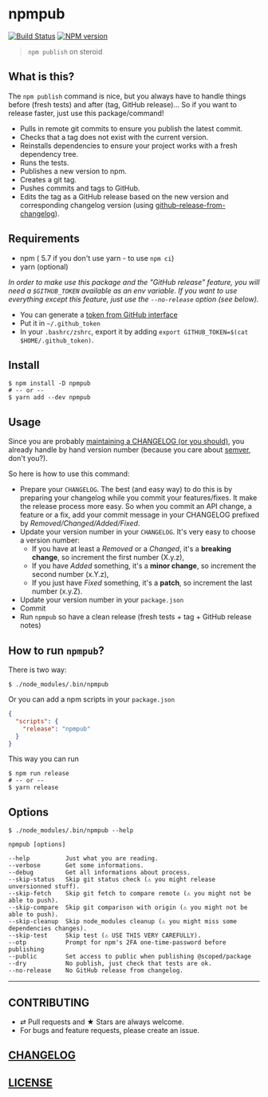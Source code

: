 # npmpub

[![Build Status](https://github.com/MoOx/npmpub/workflows/Build/badge.svg)](https://github.com/MoOx/npmpub/actions)
[![NPM version](https://img.shields.io/npm/v/npmpub.svg?style=flat)](https://www.npmjs.com/package/npmpub)

> `npm publish` on steroid

## What is this?

The `npm publish` command is nice, but you always have to handle things before
(fresh tests) and after (tag, GitHub release)... So if you want to release
faster, just use this package/command!

- Pulls in remote git commits to ensure you publish the latest commit.
- Checks that a tag does not exist with the current version.
- Reinstalls dependencies to ensure your project works with a fresh dependency
  tree.
- Runs the tests.
- Publishes a new version to npm.
- Creates a git tag.
- Pushes commits and tags to GitHub.
- Edits the tag as a GitHub release based on the new version and corresponding
  changelog version
  (using [github-release-from-changelog](https://github.com/MoOx/github-release-from-changelog)).

## Requirements

- npm ( 5.7 if you don't use yarn - to use `npm ci`)
- yarn (optional)

_In order to make use this package and the "GitHub release" feature, you will
need a `$GITHUB_TOKEN` available as an env variable.
If you want to use everything except this feature, just use the `--no-release`
option (see below)._

- You can generate a
  [token from GitHub interface](https://help.github.com/articles/creating-an-access-token-for-command-line-use/)
- Put it in `~/.github_token`
- In your `.bashrc/zshrc`, export it by adding
  `export GITHUB_TOKEN=$(cat $HOME/.github_token)`.

## Install

```
$ npm install -D npmpub
# -- or --
$ yarn add --dev npmpub
```

## Usage

Since you are probably
[maintaining a CHANGELOG (or you should)](http://keepachangelog.com/), you
already handle by hand version number (because you care about
[semver](http://semver.org/), don't you?).

So here is how to use this command:

- Prepare your `CHANGELOG`. The best (and easy way) to do this is by
  preparing your changelog while you commit your features/fixes.
  It make the release process more easy.
  So when you commit an API change, a feature or a fix, add your commit message
  in your CHANGELOG prefixed by _Removed/Changed/Added/Fixed_.
- Update your version number in your `CHANGELOG`.
  It's very easy to choose a version number:
  - If you have at least a _Removed_ or a _Changed_, it's a **breaking change**,
    so increment the first number (X.y.z),
  - If you have _Added_ something, it's a **minor change**,
    so increment the second number (x.Y.z),
  - If you just have _Fixed_ something, it's a **patch**,
    so increment the last number (x.y.Z).
- Update your version number in your `package.json`
- Commit
- Run `npmpub` so have a clean release (fresh tests + tag + GitHub release
  notes)

## How to run `npmpub`?

There is two way:

```console
$ ./node_modules/.bin/npmpub
```

Or you can add a npm scripts in your `package.json`

```json
{
  "scripts": {
    "release": "npmpub"
  }
}
```

This way you can run

```console
$ npm run release
# -- or --
$ yarn release
```

## Options

```console
$ ./node_modules/.bin/npmpub --help

npmpub [options]

--help          Just what you are reading.
--verbose       Get some informations.
--debug         Get all informations about process.
--skip-status   Skip git status check (⚠︎ you might release unversionned stuff).
--skip-fetch    Skip git fetch to compare remote (⚠︎ you might not be able to push).
--skip-compare  Skip git comparison with origin (⚠︎ you might not be able to push).
--skip-cleanup  Skip node_modules cleanup (⚠︎ you might miss some dependencies changes).
--skip-test     Skip test (⚠︎ USE THIS VERY CAREFULLY).
--otp           Prompt for npm's 2FA one-time-password before publishing
--public        Set access to public when publishing @scoped/package
--dry           No publish, just check that tests are ok.
--no-release    No GitHub release from changelog.
```

---

## CONTRIBUTING

- ⇄ Pull requests and ★ Stars are always welcome.
- For bugs and feature requests, please create an issue.

## [CHANGELOG](CHANGELOG.md)

## [LICENSE](LICENSE)
